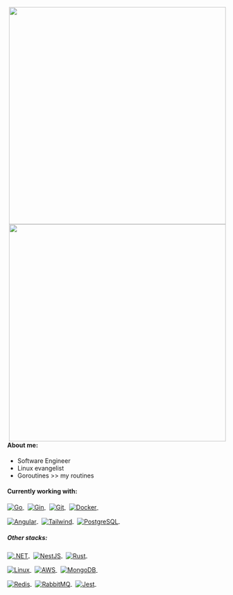 <a href="https://wakatime.com/@cesarbrancalhao" target="_blank"><picture>
	<source align="right" width="500px" media="(prefers-color-scheme: dark)" srcset="https://github-readme-stats.vercel.app/api/wakatime?username=cesarbrancalhao&hide_border=true&theme=transparent&text_color=f1f1ea&title_color=52a447&custom_title=Most%20used%20languages&langs_count=16&layout=compact" alt=" ">
	<img align="right" width="500px" src="https://github-readme-stats.vercel.app/api/wakatime?username=cesarbrancalhao&hide_border=true&theme=transparent&text_color=4b4b4b&title_color=2f81f7&custom_title=Most%20used%20languages&langs_count=16&layout=compact" alt=" ">
</picture>
<picture>
	<source align="right" width="500px" media="(prefers-color-scheme: dark)" srcset="https://github-readme-stats.vercel.app/api?username=cesarbrancalhao&show_icons=true&count_private=true&hide_border=true&theme=transparent&rank_icon=github&text_color=f1f1ea&icon_color=52a447&title_color=52a447&show=prs_merged&hide=contribs&custom_title=GitHub%20Stats"  alt=" ">
	<img align="right" width="500px" src="https://github-readme-stats.vercel.app/api?username=cesarbrancalhao&show_icons=true&count_private=true&hide_border=true&theme=transparent&rank_icon=github&text_color=4b4b4b&icon_color=0969da&title_color=0969da&show=prs_merged&hide=contribs&custom_title=GitHub%20Stats" alt=" ">
</picture>
</a>
	
#### About me:
- Software Engineer
- Linux evangelist
- Goroutines >> my routines
	
#### Currently working with:
<p>
<a href="https://go.dev/" target="_blank">
  <picture>
    <source align="center" media="(prefers-color-scheme: dark)" srcset="https://img.shields.io/badge/-Golang-05122A?style=flat&logo=go&logoColor=5bb450" alt="Go"/> 
    <img align="center" src="https://img.shields.io/badge/-Golang-0969da?style=flat&logo=go&logoColor=ffffff" alt="Go"/>
  </picture>
</a>&nbsp;

<a href="https://gin-gonic.com/" target="_blank">
  <picture>
    <source align="center" media="(prefers-color-scheme: dark)" srcset="https://img.shields.io/badge/-Gin-05122A?style=flat&logo=gin&logoColor=5bb450" alt="Gin"/> 
    <img align="center" src="https://img.shields.io/badge/-Gin-0969da?style=flat&logo=gin&logoColor=ffffff" alt="Gin"/>
  </picture>
</a>&nbsp;

<a href="https://git-scm.com/" target="_blank">
  <picture>
    <source align="center" media="(prefers-color-scheme: dark)" srcset="https://img.shields.io/badge/-Git-05122A?style=flat&logo=git&logoColor=5bb450" alt="Git"/>
    <img align="center" src="https://img.shields.io/badge/-Git-0969da?style=flat&logo=git&logoColor=ffffff" alt="Git"/>
  </picture>
</a>&nbsp;

<a href="https://docker.com/" target="_blank">
  <picture>
    <source align="center" media="(prefers-color-scheme: dark)" srcset="https://img.shields.io/badge/-Docker-05122A?style=flat&logo=docker&logoColor=5bb450" alt="Docker"/>
    <img align="center" src="https://img.shields.io/badge/-Docker-0969da?style=flat&logo=docker&logoColor=ffffff" alt="Docker"/>
  </picture>
</a>&nbsp;
</p><p>
<a href="https://angular.io/" target="_blank">
  <picture>
    <source align="center" media="(prefers-color-scheme: dark)" srcset="https://img.shields.io/badge/-Angular-05122A?style=flat&logo=angular&logoColor=5bb450" alt="Angular"/>
    <img align="center" src="https://img.shields.io/badge/-Angular-0969da?style=flat&logo=angular&logoColor=ffffff" alt="Angular"/>
  </picture>
</a>&nbsp;

<a href="https://tailwindcss.com/" target="_blank">
  <picture>
    <source align="center" media="(prefers-color-scheme: dark)" srcset="https://img.shields.io/badge/-Tailwind-05122A?style=flat&logo=tailwindcss&logoColor=5bb450" alt="Tailwind"/>
    <img align="center" src="https://img.shields.io/badge/-Tailwind-0969da?style=flat&logo=tailwindcss&logoColor=ffffff" alt="Tailwind"/>
  </picture>
</a>&nbsp;

<a href="https://www.postgresql.org/" target="_blank">
  <picture>
    <source align="center" media="(prefers-color-scheme: dark)" srcset="https://img.shields.io/badge/-PostgreSQL-05122A?style=flat&logo=postgresql&logoColor=5bb450" alt="PostgreSQL"/>
    <img align="center" src="https://img.shields.io/badge/-PostgreSQL-0969da?style=flat&logo=postgresql&logoColor=ffffff" alt="PostgreSQL"/>
  </picture>
</a>&nbsp;
</p>

##### Other stacks:
<p>
<a href="https://dotnet.microsoft.com/pt-br/" target="_blank">
  <picture>
    <source align="center" media="(prefers-color-scheme: dark)" srcset="https://img.shields.io/badge/-.NET-05122A?style=flat&logo=.net&logoColor=5bb450" alt=".NET"/>
    <img align="center" src="https://img.shields.io/badge/-.NET-0969da?style=flat&logo=.net&logoColor=ffffff" alt=".NET"/>
  </picture>
</a>&nbsp;

<a href="https://nestjs.com/" target="_blank">
  <picture>
    <source align="center" media="(prefers-color-scheme: dark)" srcset="https://img.shields.io/badge/-NestJS-05122A?style=flat&logo=nestjs&logoColor=5bb450" alt="NestJS"/>
    <img align="center" src="https://img.shields.io/badge/-NestJS-0969da?style=flat&logo=nestjs&logoColor=ffffff" alt="NestJS"/>
  </picture>
</a>&nbsp;

<a href="https://www.rust-lang.org/" target="_blank">
  <picture>
    <source align="center" media="(prefers-color-scheme: dark)" srcset="https://img.shields.io/badge/-Rust-05122A?style=flat&logo=rust&logoColor=5bb450" alt="Rust"/>
    <img align="center" src="https://img.shields.io/badge/-Rust-0969da?style=flat&logo=rust&logoColor=ffffff" alt="Rust"/>
  </picture>
</a>&nbsp;
</p>
<p>
<a href="https://www.linuxmint.com/" target="_blank">
  <picture>
    <source align="center" media="(prefers-color-scheme: dark)" srcset="https://img.shields.io/badge/-Linux-05122A?style=flat&logo=linux%20mint&logoColor=5bb450" alt="Linux"/>
    <img align="center" src="https://img.shields.io/badge/-Linux-0969da?style=flat&logo=linux%20mint&logoColor=ffffff" alt="Linux"/>
  </picture>
</a>&nbsp;

<a href="https://aws.amazon.com/" target="_blank">
  <picture>
    <source align="center" media="(prefers-color-scheme: dark)" srcset="https://img.shields.io/badge/-AWS-05122A?style=flat&logo=iCloud&logoColor=5bb450" alt="AWS"/>
    <img align="center" src="https://img.shields.io/badge/-AWS-0969da?style=flat&logo=iCloud&logoColor=ffffff" alt="AWS"/>
  </picture>
</a>&nbsp;

<a href="https://www.mongodb.com/" target="_blank">
  <picture>
    <source align="center" media="(prefers-color-scheme: dark)" srcset="https://img.shields.io/badge/-MongoDB-05122A?style=flat&logo=mongodb&logoColor=5bb450" alt="MongoDB"/>
    <img align="center" src="https://img.shields.io/badge/-MongoDB-0969da?style=flat&logo=mongodb&logoColor=ffffff" alt="MongoDB"/>
  </picture>
</a>&nbsp;
</p>

<p>
<a href="https://redis.io/" target="_blank">
  <picture>
    <source align="center" media="(prefers-color-scheme: dark)" srcset="https://img.shields.io/badge/-Redis-05122A?style=flat&logo=Redis&logoColor=5bb450" alt="Redis"/>
    <img align="center" src="https://img.shields.io/badge/-Redis-0969da?style=flat&logo=Redis&logoColor=ffffff" alt="Redis"/>
  </picture>
</a>&nbsp;

<a href="https://www.rabbitmq.com/" target="_blank">
  <picture>
    <source align="center" media="(prefers-color-scheme: dark)" srcset="https://img.shields.io/badge/-RabbitMQ-05122A?style=flat&logo=rabbitmq&logoColor=5bb450" alt="RabbitMQ"/>
    <img align="center" src="https://img.shields.io/badge/-RabbitMQ-0969da?style=flat&logo=rabbitmq&logoColor=ffffff" alt="RabbitMQ"/>
  </picture>
</a>&nbsp;

<a href="" target="_blank">
  <picture>
    <source align="center" media="(prefers-color-scheme: dark)" srcset="https://img.shields.io/badge/-Jest-05122A?style=flat&logo=Jest&logoColor=5bb450" alt="Jest"/>
    <img align="center" src="https://img.shields.io/badge/-Jest-0969da?style=flat&logo=Jest&logoColor=ffffff" alt="Jest"/>
  </picture>
</a>&nbsp;
</p>
